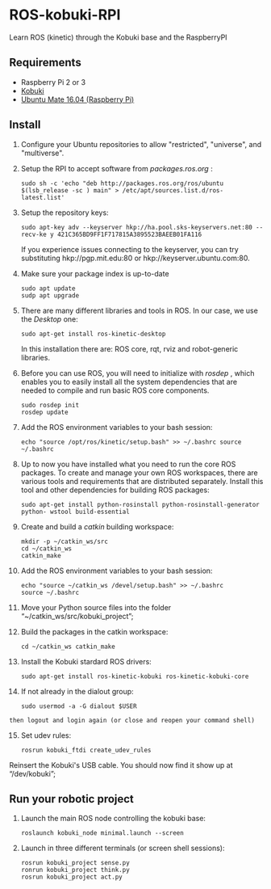 # ROS-kobuki-RPI
Learn ROS (kinetic) through the Kobuki base and the RaspberryPI

## Requirements

* Raspberry Pi 2 or 3
* [Kobuki](http://kobuki.yujinrobot.com)
* [Ubuntu Mate 16.04 (Raspberry Pi)](http://ubuntu-mate.org/download) 

## Install

1. Configure your Ubuntu repositories to allow "restricted", "universe", and "multiverse".

2. Setup the RPI to accept software from _packages.ros.org_ :

       sudo sh -c 'echo "deb http://packages.ros.org/ros/ubuntu $(lsb_release -sc ) main" > /etc/apt/sources.list.d/ros-latest.list'
    
3. Setup the repository keys:

       sudo apt-key adv --keyserver hkp://ha.pool.sks-keyservers.net:80 --recv-ke y 421C365BD9FF1F717815A3895523BAEEB01FA116
    
   If you experience issues connecting to the keyserver, you can try substituting hkp://pgp.mit.edu:80 or hkp://keyserver.ubuntu.com:80.

4. Make sure your package index is up-to-date

       sudo apt update
       sudp apt upgrade
    
5. There are many different libraries and tools in ROS. In our case, we use the _Desktop_ one:

       sudo apt-get install ros-kinetic-desktop

   In this installation there are: ROS core, rqt, rviz and robot-generic libraries.

6. Before you can use ROS, you will need to initialize with _rosdep_ , which enables you to easily install all the system dependencies that are needed to compile and run basic ROS core components.

       sudo rosdep init
       rosdep update
    
7. Add the ROS environment variables to your bash session:
 
       echo "source /opt/ros/kinetic/setup.bash" >> ~/.bashrc source ~/.bashrc 
       
8. Up to now you have installed what you need to run the core ROS packages. To create and manage your own ROS workspaces, there are various tools and requirements that are distributed separately. Install this tool and other dependencies for building ROS packages:

       sudo apt-get install python-rosinstall python-rosinstall-generator python- wstool build-essential

9. Create and build a _catkin_ building workspace:

       mkdir -p ~/catkin_ws/src 
       cd ~/catkin_ws 
       catkin_make
       
10. Add the ROS environment variables to your bash session:

        echo "source ~/catkin_ws /devel/setup.bash" >> ~/.bashrc 
        source ~/.bashrc
       
11. Move your Python source files into the folder “~/catkin_ws/src/kobuki_project”;

12.  Build the packages in the catkin workspace:

         cd ~/catkin_ws catkin_make
       
13. Install the Kobuki stardard ROS drivers:

        sudo apt-get install ros-kinetic-kobuki ros-kinetic-kobuki-core
       
14.  If not already in the dialout group:

         sudo usermod -a -G dialout $USER
       
    then logout and login again (or close and reopen your command shell)
    
15.  Set udev rules:

         rosrun kobuki_ftdi create_udev_rules
         
   Reinsert the Kobuki's USB cable. You should now find it show up at “/dev/kobuki”;


## Run your robotic project

1. Launch the main ROS node controlling the kobuki base:

       roslaunch kobuki_node minimal.launch --screen
       
2. Launch in three different terminals (or screen shell sessions):

       rosrun kobuki_project sense.py   
       ronrun kobuki_project think.py
       rosrun kobuki_project act.py
